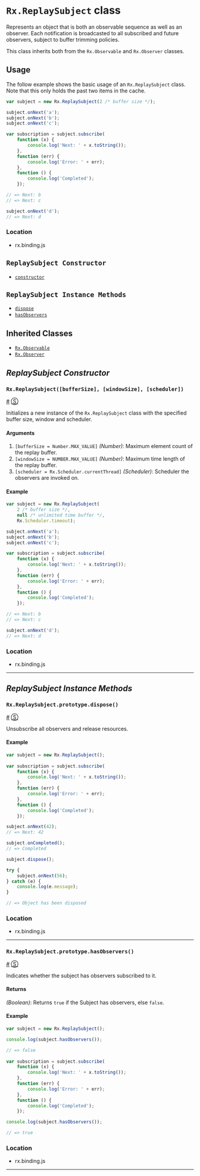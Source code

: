 # `Rx.ReplaySubject` class #

Represents an object that is both an observable sequence as well as an observer.  Each notification is broadcasted to all subscribed and future observers, subject to buffer trimming policies.

This class inherits both from the `Rx.Observable` and `Rx.Observer` classes.

## Usage ##

The follow example shows the basic usage of an `Rx.ReplaySubject` class.  Note that this only holds the past two items in the cache.

```js
var subject = new Rx.ReplaySubject(2 /* buffer size */);

subject.onNext('a');
subject.onNext('b');
subject.onNext('c');

var subscription = subject.subscribe(
    function (x) {
        console.log('Next: ' + x.toString());
    },
    function (err) {
        console.log('Error: ' + err);   
    },
    function () {
        console.log('Completed');   
    });

// => Next: b
// => Next: c

subject.onNext('d');
// => Next: d
```

### Location

- rx.binding.js

## `ReplaySubject Constructor` ##
- [`constructor`](#rx)

## `ReplaySubject Instance Methods` ##
- [`dispose`](#rxreplaysubjectprototypedispose)
- [`hasObservers`](#rxreplaysubjectprototypehasobservers)

## Inherited Classes ##
- [`Rx.Observable`](https://github.com/Reactive-Extensions/RxJS/blob/master/doc/observable.md)
- [`Rx.Observer`](https://github.com/Reactive-Extensions/RxJS/blob/master/doc/observer.md)

## _ReplaySubject Constructor_ ##

### <a id="rxreplaysubjectbuffersize-windowSize-scheduler"></a>`Rx.ReplaySubject([bufferSize], [windowSize], [scheduler])`
<a href="#rxreplaysubjectintialvalue">#</a> [&#x24C8;](https://github.com/Reactive-Extensions/RxJS/blob/master/src/core/subjects/replaysubject.js#L53-L64 "View in source") 

Initializes a new instance of the `Rx.ReplaySubject` class with the specified buffer size, window and scheduler.

#### Arguments
1. `[bufferSize = Number.MAX_VALUE]` *(Number)*: Maximum element count of the replay buffer.
2. `[windowSize = NUMBER.MAX_VALUE]` *(Number)*: Maximum time length of the replay buffer.
3. `[scheduler = Rx.Scheduler.currentThread]` *(Scheduler)*: Scheduler the observers are invoked on.

#### Example
```js
var subject = new Rx.ReplaySubject(
    2 /* buffer size */, 
    null /* unlimited time buffer */,
    Rx.Scheduler.timeout);

subject.onNext('a');
subject.onNext('b');
subject.onNext('c');

var subscription = subject.subscribe(
    function (x) {
        console.log('Next: ' + x.toString());
    },
    function (err) {
        console.log('Error: ' + err);   
    },
    function () {
        console.log('Completed');   
    });

// => Next: b
// => Next: c

subject.onNext('d');
// => Next: d
```

### Location

- rx.binding.js

* * *

## _ReplaySubject Instance Methods_ ##

### <a id="rxreplaysubjectprototypedispose"></a>`Rx.ReplaySubject.prototype.dispose()`
<a href="#rxreplaysubjectprototypedispose">#</a> [&#x24C8;](https://github.com/Reactive-Extensions/RxJS/blob/master/src/core/subjects/ReplaySubject.js#L147-L150 "View in source") 

Unsubscribe all observers and release resources.

#### Example
```js
var subject = new Rx.ReplaySubject();
    
var subscription = subject.subscribe(
    function (x) {
        console.log('Next: ' + x.toString());
    },
    function (err) {
        console.log('Error: ' + err);   
    },
    function () {
        console.log('Completed');   
    });

subject.onNext(42);
// => Next: 42

subject.onCompleted();
// => Completed

subject.dispose();

try {
	subject.onNext(56);
} catch (e) {
	console.log(e.message);
}

// => Object has been disposed 
```

### Location

- rx.binding.js

* * *

### <a id="rxreplaysubjectprototypehasobservers"></a>`Rx.ReplaySubject.prototype.hasObservers()`
<a href="#rxreplaysubjectprototypehasobservers">#</a> [&#x24C8;](https://github.com/Reactive-Extensions/RxJS/blob/master/src/core/subjects/ReplaySubject.js#L71-L73 "View in source") 

Indicates whether the subject has observers subscribed to it.

#### Returns
*(Boolean)*: Returns `true` if the Subject has observers, else `false`.

#### Example
```js
var subject = new Rx.ReplaySubject();

console.log(subject.hasObservers());

// => false
    
var subscription = subject.subscribe(
    function (x) {
        console.log('Next: ' + x.toString());
    },
    function (err) {
        console.log('Error: ' + err);   
    },
    function () {
        console.log('Completed');   
    });

console.log(subject.hasObservers());

// => true
```

### Location

- rx.binding.js

* * *

